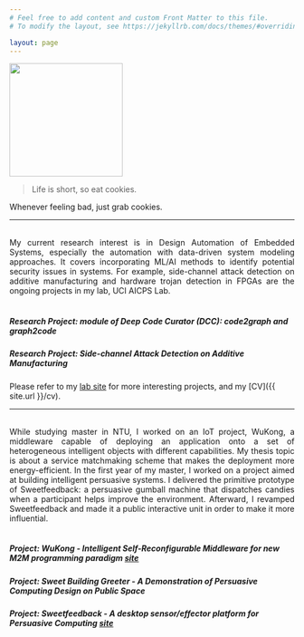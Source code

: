 ```yaml
---
# Feel free to add content and custom Front Matter to this file.
# To modify the layout, see https://jekyllrb.com/docs/themes/#overriding-theme-defaults

layout: page
---
```

<img src="{{ site.url }}/assets/img/profile.jpg" style="width:200px"/><br>

> Life is short, so eat cookies.

Whenever feeling bad, just grab cookies. 

----
<br>
<div style="text-align: justify"> My current research interest is in Design Automation of Embedded Systems, especially the automation with data-driven system modeling approaches. It covers incorporating ML/AI methods to identify potential security issues in systems. For example, side-channel attack detection on additive manufacturing and hardware trojan detection in FPGAs are the ongoing projects in my lab, UCI AICPS Lab. </div>
<br>

##### **Research Project: module of Deep Code Curator (DCC): code2graph and graph2code**
##### **Research Project: Side-channel Attack Detection on Additive Manufacturing**

Please refer to my [lab site](http://aicps.eng.uci.edu/) for more interesting projects, and my [CV]({{ site.url }}/cv).<br>

----
<br>
<div style="text-align: justify"> While studying master in NTU, I worked on an IoT project, WuKong, a middleware capable of deploying an application onto a set of heterogeneous intelligent objects with different capabilities. My thesis topic is about a service matchmaking scheme that makes the deployment more energy-efficient. In the first year of my master, I worked on a project aimed at building intelligent persuasive systems. I delivered the primitive prototype of Sweetfeedback: a persuasive gumball machine that dispatches candies when a participant helps improve the environment. Afterward, I revamped Sweetfeedback and made it a public interactive unit in order to make it more influential. </div>
<br>

##### **Project: WuKong - Intelligent Self-Reconfigurable Middleware for new M2M programming paradigm [site](https://newslabntu.github.io/wukong4iox/)**
##### **Project: Sweet Building Greeter - A Demonstration of Persuasive Computing Design on Public Space**
##### **Project: Sweetfeedback - A desktop sensor/effector platform for Persuasive Computing [site](http://www.sweetfeedback.com/)**
<br>


